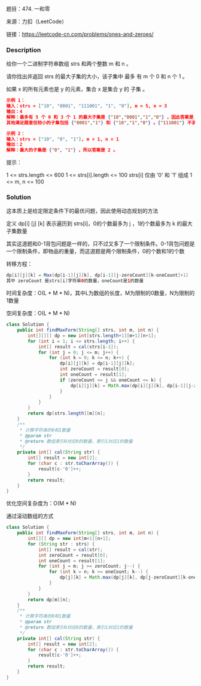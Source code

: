 题目：474. 一和零

来源：力扣（LeetCode） 

链接：https://leetcode-cn.com/problems/ones-and-zeroes/



### Description

给你一个二进制字符串数组 strs 和两个整数 m 和 n 。

请你找出并返回 strs 的最大子集的大小，该子集中 最多 有 m 个 0 和 n 个 1 。

如果 x 的所有元素也是 y 的元素，集合 x 是集合 y 的 子集 。

```json
示例 1：
输入：strs = ["10", "0001", "111001", "1", "0"], m = 5, n = 3
输出：4
解释：最多有 5 个 0 和 3 个 1 的最大子集是 {"10","0001","1","0"} ，因此答案是 4 。
其他满足题意但较小的子集包括 {"0001","1"} 和 {"10","1","0"} 。{"111001"} 不满足题意，因为它含 4 个 1 ，大于 n 的值 3 。

示例 2：
输入：strs = ["10", "0", "1"], m = 1, n = 1
输出：2
解释：最大的子集是 {"0", "1"} ，所以答案是 2 。
```


提示：

1 <= strs.length <= 600
1 <= strs[i].length <= 100
strs[i] 仅由 '0' 和 '1' 组成
1 <= m, n <= 100

### Solution

这本质上是给定限定条件下的最优问题，因此使用动态规划的方法

定义 dp[i] [j] [k] 表示遍历到 strs[i]，0的个数最多为 j ，1的个数最多为 k 的最大子集数量

其实这道题和0-1背包问题是一样的，只不过又多了一个限制条件。0-1背包问题是一个限制条件，即物品的重量，而这道题是两个限制条件，0的个数和1的个数

转移方程：

```java
dp[i][j][k] = Max(dp[i-1][j][k], dp[i-1][j-zeroCount][k-oneCount]+1)
其中 zeroCount 是strs[i]字符串0的数量，oneCount是1的数量
```

时间复杂度：O(L * M * N)，其中L为数组的长度，M为限制的0数量，N为限制的1数量

空间复杂度：O(L * M * N)

```java
class Solution {
    public int findMaxForm(String[] strs, int m, int n) {
        int[][][] dp = new int[strs.length+1][m+1][n+1];
        for (int i = 1; i <= strs.length; i++) {
            int[] result = cal(strs[i-1]);
            for (int j = 0; j <= m; j++) {
                for (int k = 0; k <= n; k++) {
                    dp[i][j][k] = dp[i-1][j][k];
                    int zeroCount = result[0];
                    int oneCount = result[1];
                    if (zeroCount <= j && oneCount <= k) {
                        dp[i][j][k] = Math.max(dp[i][j][k], dp[i-1][j-zeroCount][k-oneCount] + 1);
                    }
                }
            }
        }
        return dp[strs.length][m][n];
    }
    /**
     * 计算字符串的0和1数量
     * @param str
     * @return 数组索引0对应0的数量，索引1对应1的数量
     */
    private int[] cal(String str) {
        int[] result = new int[2];
        for (char c : str.toCharArray()) {
            result[c-'0']++;
        }
        return result;
    }
}
```

优化空间复杂度为：O(M * N)

通过滚动数组的方式

```java
class Solution {
    public int findMaxForm(String[] strs, int m, int n) {
        int[][] dp = new int[m+1][n+1];
        for (String str : strs) {
            int[] result = cal(str);
            int zeroCount = result[0];
            int oneCount = result[1];
            for (int j = m; j >= zeroCount; j--) {
                for (int k = n; k >= oneCount; k--) {
                    dp[j][k] = Math.max(dp[j][k], dp[j-zeroCount][k-oneCount] + 1);
                }
            }
        }
        return dp[m][n];
    }
    /**
     * 计算字符串的0和1数量
     * @param str
     * @return 数组索引0对应0的数量，索引1对应1的数量
     */
    private int[] cal(String str) {
        int[] result = new int[2];
        for (char c : str.toCharArray()) {
            result[c-'0']++;
        }
        return result;
    }
}
```

